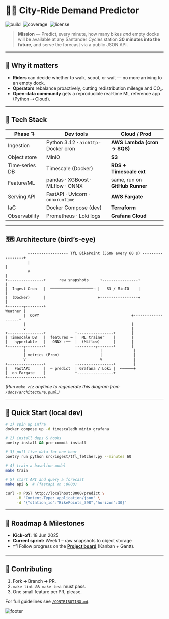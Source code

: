 # 🚴‍♂️ City‑Ride Demand Predictor

![build](https://img.shields.io/github/actions/workflow/status/Sa74ll/city-ride-demand/ci.yml?label=build)  ![coverage](https://img.shields.io/codecov/c/github/Sa74ll/city-ride-demand?label=cov)  ![license](https://img.shields.io/github/license/Sa74ll/city-ride-demand)

> **Mission** — Predict, every minute, how many bikes *and* empty docks will be available at any Santander Cycles station **30 minutes into the future**, and serve the forecast via a public JSON API.

---

## 🌟 Why it matters

* **Riders** can decide whether to walk, scoot, or wait — no more arriving to an empty dock.
* **Operators** rebalance proactively, cutting redistribution mileage and CO₂.
* **Open‑data community** gets a reproducible real‑time ML reference app (Python ⇢ Cloud).

---

## 🔧 Tech Stack

| Phase ↴        | Dev tools                             | Cloud / Prod                   |
| -------------- | ------------------------------------- | ------------------------------ |
| Ingestion      | Python 3.12 · `aiohttp` · Docker cron | **AWS Lambda (cron → SQS)**    |
| Object store   | MinIO                                 | **S3**                         |
| Time‑series DB | Timescale (Docker)                    | **RDS + Timescale ext**        |
| Feature/ML     | pandas · XGBoost · MLflow · ONNX      | same, run on **GitHub Runner** |
| Serving API    | FastAPI · Uvicorn · `onnxruntime`     | **AWS Fargate**                |
| IaC            | Docker Compose (dev)                  | **Terraform**                  |
| Observability  | Prometheus · Loki logs                | **Grafana Cloud**              |

---

## 🗺️ Architecture (bird’s‑eye)

```text
          +----------------- TfL BikePoint (JSON every 60 s) -----------------+
          |                                                                  |
          v                                                                  |
+----------------+      raw snapshots     +----------------+                 |
|  Ingest Cron   |  ───────────────────→ |   S3 / MinIO    |                 |
|  (Docker)      |                       +-----------------+                 |
+-------┬--------+                                                   Weather |
        |  COPY                                         +-------------------+
        |                                               |
        v                                               |
+----------------+             +----------------+       |
| Timescale DB   |  features → |  ML trainer    |       |
|   hypertable   |   ONNX ←──  |  (MLflow)      |       |
+-------┬--------+             +--------┬-------+       |
        |                                 |              |
        | metrics (Prom)                  |              |
        v                                 v              |
+----------------+             +----------------+        |
|   FastAPI      |  ← predict  | Grafana / Loki |  ←─────+
|  on Fargate    |             +----------------+
+----------------+
```

*(Run `make viz` anytime to regenerate this diagram from `/docs/architecture.puml`.)*

---

## 🚀 Quick Start (local dev)

```bash
# 1) spin up infra
docker compose up -d timescaledb minio grafana

# 2) install deps & hooks
poetry install && pre-commit install

# 3) pull live data for one hour
poetry run python src/ingest/tfl_fetcher.py --minutes 60

# 4) train a baseline model
make train

# 5) start API and query a forecast
make api &  # (fastapi on :8000)

curl -X POST http://localhost:8000/predict \
     -H "Content-Type: application/json" \
     -d '{"station_id":"BikePoints_398","horizon":30}'
```

---

## 📅 Roadmap & Milestones

* **Kick‑off:** 18 Jun 2025
* **Current sprint:** Week 1 – raw snapshots to object storage
* 🗂 Follow progress on the **[Project board](../../projects)** (Kanban + Gantt).

---

## 🤝 Contributing

1. Fork ➜ Branch ➜ PR.
2. `make lint && make test` must pass.
3. One small feature per PR, please.

For full guidelines see [`/CONTRIBUTING.md`](/CONTRIBUTING.md).

![footer](https://raw.githubusercontent.com/Sa74ll/city-ride-demand/main/docs/assets/footer-bike.gif)
